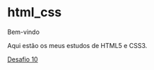 # html_css

Bem-vindo

Aqui estão os meus estudos de HTML5 e CSS3.

<a href="https://m-g-s-f.github.io/html_css/desafios/modulo_2/desafios/d010/index.html">Desafio 10</a>